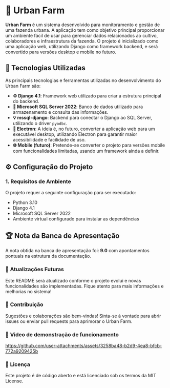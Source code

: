 # 🌱 Urban Farm

**Urban Farm** é um sistema desenvolvido para monitoramento e gestão de uma fazenda urbana. A aplicação tem como objetivo principal proporcionar um ambiente fácil de usar para gerenciar dados relacionados ao cultivo, colaboradores e infraestrutura da fazenda. O projeto é inicializado como uma aplicação web, utilizando Django como framework backend, e será convertido para versões desktop e mobile no futuro.

## 🔧 Tecnologias Utilizadas

As principais tecnologias e ferramentas utilizadas no desenvolvimento do Urban Farm são:

- **⚙️ Django 4.1**: Framework web utilizado para criar a estrutura principal do backend.
- **💾 Microsoft SQL Server 2022**: Banco de dados utilizado para armazenamento e consulta das informações.
- **💡 mssql-django**: Backend para conectar o Django ao SQL Server, utilizando o driver `pyodbc`.
- **📱 Electron**: A ideia é, no futuro, converter a aplicação web para um executável desktop, utilizando Electron para garantir maior acessibilidade e facilidade de uso.
- **🌐 Mobile (futuro)**: Pretende-se converter o projeto para versões mobile com funcionalidades limitadas, usando um framework ainda a definir.

## ⚙️ Configuração do Projeto

### 1. **Requisitos de Ambiente**

O projeto requer a seguinte configuração para ser executado:

- Python 3.10
- Django 4.1
- Microsoft SQL Server 2022
- Ambiente virtual configurado para instalar as dependências

## 🏆 **Nota da Banca de Apresentação**
A nota obtida na banca de apresentação foi: **9.0** com apontamentos pontuais na estrutura da documentação.

### 🚀 **Atualizações Futuras**
Este README será atualizado conforme o projeto evolui e novas funcionalidades são implementadas. Fique atento para mais informações e melhorias no sistema!

### 🤝 **Contribuição**
Sugestões e colaborações são bem-vindas! Sinta-se à vontade para abrir issues ou enviar pull requests para aprimorar o Urban Farm.

### 📄 **Video de demonstração de funcionamento**
https://github.com/user-attachments/assets/3258ba48-b2d9-4ea8-bfcb-772a9209425b

### 📄 **Licença**
Este projeto é de código aberto e está licenciado sob os termos da MIT License.
